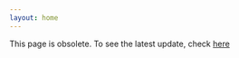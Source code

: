 ```yaml
---
layout: home
---
```


This page is obsolete. To see the latest update, check [here](https://kctong529.github.io/AdvancedNetworking/)
